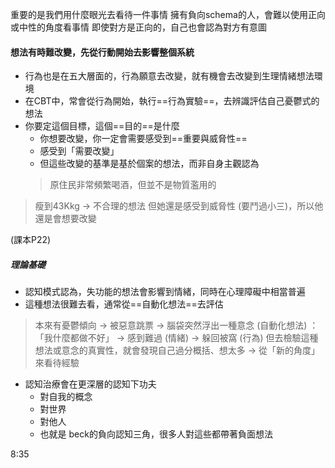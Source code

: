 重要的是我們用什麼眼光去看待一件事情
擁有負向schema的人，會難以使用正向或中性的角度看事情
即使對方是正向的，自己也會認為對方有意圖

#### 想法有時難改變，先從行動開始去影響整個系統
- 行為也是在五大層面的，行為願意去改變，就有機會去改變到生理情緒想法環境
- 在CBT中，常會從行為開始，執行==行為實驗==，去辨識評估自己憂鬱式的想法
- 你要定這個目標，這個==目的==是什麼
	- 你想要改變，你一定會需要感受到==重要與威脅性==
	- 感受到「需要改變」
	- 但這些改變的基準是基於個案的想法，而非自身主觀認為
	> 原住民非常頻繁喝酒，但並不是物質濫用的 
> 瘦到43Kkg -> 不合理的想法
> 但她還是感受到威脅性 (要鬥過小三)，所以他還是會想要改變

(課本P22)
##### 理論基礎
- 認知模式認為，失功能的想法會影響到情緒，同時在心理障礙中相當普遍
- 這種想法很難去看，通常從==自動化想法==去評估
> 本來有憂鬱傾向 -> 被惡意跳票
> -> 腦袋突然浮出一種意念 (自動化想法) ：「我什麼都做不好」
> -> 感到難過 (情緒) -> 躲回被窩 (行為)
> 但去檢驗這種想法或意念的真實性，就會發現自己過分概括、想太多
> -> 從「新的角度」來看待經驗

- 認知治療會在更深層的認知下功夫
	- 對自我的概念
	- 對世界
	- 對他人
	- 也就是 beck的負向認知三角，很多人對這些都帶著負面想法

8:35